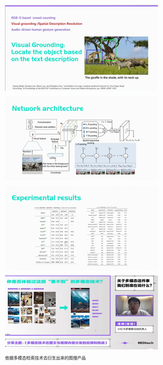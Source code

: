 ![image-20220918203706072](%E6%AF%95%E8%AE%BE.assets/image-20220918203706072.png)

![image-20220918203720401](%E6%AF%95%E8%AE%BE.assets/image-20220918203720401.png)

![image-20220918203839270](%E6%AF%95%E8%AE%BE.assets/image-20220918203839270.png)

![image-20220918210902232](%E6%AF%95%E8%AE%BE.assets/image-20220918210902232.png)

依据多模态检索技术去衍生出来的图搜产品